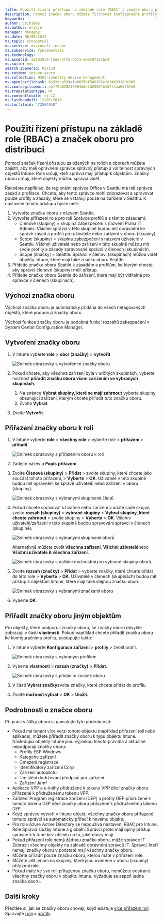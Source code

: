 ```yaml
---
title: Použití řízení přístupu na základě role (RBAC) a značek oboru pro distribuci v Intune | Microsoft Docs
description: Pomocí značek oboru můžete filtrovat konfigurační profily pro konkrétní role.
keywords: ''
author: ErikjeMS
ms.author: erikje
manager: dougeby
ms.date: 08/06/2019
ms.topic: conceptual
ms.service: microsoft-intune
ms.subservice: fundamentals
ms.technology: ''
ms.assetid: a21d3039-f2ed-4f43-b6fa-d00c071edbc4
ms.suite: ems
search.appverid: MET150
ms.custom: intune-azure
ms.collection: M365-identity-device-management
ms.openlocfilehash: 6b92dca399afeb035bf58d998efdd469318de389
ms.sourcegitcommit: ebf72b038219904d6e7d20024b107f4aa68f57e6
ms.translationtype: MT
ms.contentlocale: cs-CZ
ms.lasthandoff: 12/05/2019
ms.locfileid: "72504958"
---
```

# <a name="use-role-based-access-control-rbac-and-scope-tags-for-distributed-it"></a>Použití řízení přístupu na základě role (RBAC) a značek oboru pro distribuci

Pomocí značek řízení přístupu založených na rolích a oborech můžete zajistit, aby měli oprávnění správce správný přístup a viditelnost správných objektů Intune. Role určují, kteří správci mají přístup k objektům. Značky oboru určují, které objekty můžou správci vidět.

Řekněme například, že regionální správce Office v Seattlu má roli správce zásad a profilace. Chcete, aby tento správce mohl zobrazovat a spravovat pouze profily a zásady, které se vztahují pouze na zařízení v Seattlu. K nastavení tohoto přístupu byste měli:

1. Vytvořte značku oboru s názvem Seattle.
2. Vytvořte přiřazení role pro roli Správce profilů a s těmito zásadami: 
    - Členové (skupiny) = skupina zabezpečení s názvem Praha IT Admins. Všichni správci v této skupině budou mít oprávnění ke správě zásad a profilů pro uživatele nebo zařízení v oboru (skupiny).
    - Scope (skupiny) = skupina zabezpečení s názvem uživatelé v Seattlu. Všichni uživatelé nebo zařízení v této skupině můžou mít svoje profily a zásady spravované správci v členech (skupinách). 
    - Scope (značky) = Seattle. Správci v členovi (skupinách) můžou vidět objekty Intune, které mají také značku oboru Seattle.
3. Přidejte značku oboru Seattle k zásadám a profilům, ke kterým chcete, aby správci členové (skupiny) měli přístup.
4. Přidejte značku oboru Seattle do zařízení, která mají být viditelná pro správce v členech (skupinách). 

## <a name="default-scope-tag"></a>Výchozí značka oboru
Výchozí značka oboru je automaticky přidána do všech netagovaných objektů, které podporují značky oboru.

Výchozí funkce značky oboru je podobná funkci rozsahů zabezpečení v System Center Configuration Manager. 

## <a name="to-create-a-scope-tag"></a>Vytvoření značky oboru

1. V Intune vyberte **role** > **obor (značky)**  > **vytvořit**.

    ![Snímek obrazovky s vytvořením značky oboru](./media/scope-tags/create-scope-tag.png)

3. Pokud chcete, aby všechna zařízení byla v určitých skupinách, vyberte možnost **přiřadit značku oboru všem zařízením ve vybraných skupinách**.
    1. Na stránce **Vybrat skupiny, které se mají zahrnout** vyberte skupiny obsahující zařízení, kterým chcete přiřadit tuto značku oboru.
    2. Zvolte **Vybrat**.
4. Zvolte **Vytvořit**.

## <a name="to-assign-a-scope-tag-to-a-role"></a>Přiřazení značky oboru k roli

1. V Intune vyberte **role** > **všechny role** > vyberte role > **přiřazení** > **přiřadit**.

    ![Snímek obrazovky s přiřazením oboru k roli](./media/scope-tags/assign-scope-to-role.png)

2. Zadejte název a **Popis** **přiřazení** .
3. Zvolte **Členové (skupiny)**  > **Přidat** > zvolte skupiny, které chcete jako součást tohoto přiřazení, > **Vyberte** > **OK**. Uživatelé v této skupině budou mít oprávnění ke správě uživatelů nebo zařízení v oboru (skupiny).

    ![Snímek obrazovky s vybranými skupinami členů](./media/scope-tags/select-member-groups.png)

4. Pokud chcete spravovat uživatele nebo zařízení v určité sadě skupin, zvolte **rozsah (skupiny)**  > **vybrané skupiny** > **Vybrat skupiny, které chcete zahrnout** > zvolte skupiny > **Vyberte** > **OK**. Všichni uživatelé/zařízení v této skupině budou spravováni správci v členech (skupině).

    ![Snímek obrazovky s vybranými skupinami oborů](./media/scope-tags/select-scope-groups.png)

    Alternativně můžete zvolit **všechna zařízení**, **Všichni uživatelé**nebo **Všichni uživatelé & všechna zařízení**.

    ![Snímek obrazovky s dalšími možnostmi pro vybrané skupiny oborů.](./media/scope-tags/scope-group-other-options.png)
    
5. Zvolte **rozsah (značky)**  > **Přidat** > vyberte značky, které chcete přidat do této role > **Vyberte** > **OK**. Uživatelé v členech (skupinách) budou mít přístup k objektům Intune, které mají také stejnou značku oboru.

    ![Snímek obrazovky s vybranými značkami oboru](./media/scope-tags/select-scope-tags.png)

6. Vyberte **OK**. 

## <a name="assign-scope-tags-to-other-objects"></a>Přiřadit značky oboru jiným objektům

Pro objekty, které podporují značky oboru, se značky oboru obvykle zobrazují v části **vlastnosti**. Pokud například chcete přiřadit značku oboru ke konfiguračnímu profilu, postupujte takto:

1. V Intune vyberte **Konfigurace zařízení** > **profily** > zvolit profil.

    ![Snímek obrazovky s vybraným profilem](./media/scope-tags/choose-profile.png)

2. Vyberte **vlastnosti** > **rozsah (značky)**  > **Přidat**.

    ![Snímek obrazovky s přidáním značek oboru](./media/scope-tags/add-scope-tags.png)

3. V části **Vybrat značky**zvolte značky, které chcete přidat do profilu.
4. Zvolte **možnost vybrat** > **OK** > **Uložit**.


## <a name="scope-tag-details"></a>Podrobnosti o značce oboru
Při práci s štítky oboru si pamatujte tyto podrobnosti: 

- Pokud má tenant více verzí tohoto objektu (například přiřazení rolí nebo aplikace), můžete přiřadit značky oboru k typu objektu Intune.
  Následující objekty Intune jsou výjimkou tohoto pravidla a aktuálně nepodporují značky oboru:
    - Profily ESP Windows
    - Kategorie zařízení
    - Omezení registrace
    - Identifikátory zařízení Corp
    - Zařízení autopilotu
    - Umístění dodržování předpisů pro zařízení
    - Zařízení Jamf
- Aplikace VPP a e-knihy přidružené k tokenu VPP dědí značky oboru přiřazené k přidruženému tokenu VPP.
- Zařízení Program registrace zařízení (DEP) a profily DEP přidružené k tomuto tokenu DEP dědí značky oboru přiřazené k přidruženému tokenu DEP.
- Když správce vytvoří v Intune objekt, všechny značky oboru přiřazené tomuto správci se automaticky přiřadí k novému objektu.
- Pro role Azure Active Directory se nepoužívá nastavení RBAC pro Intune. Role Správci služby Intune a globální Správci proto mají úplný přístup správce k Intune bez ohledu na to, jaké obory mají.
- Pokud přiřazení role nemá žádnou značku oboru, může správce IT Zobrazit všechny objekty na základě oprávnění správců IT. Správci, kteří nemají značky oboru v podstatě mají všechny značky oboru.
- Můžete přiřadit pouze značku oboru, kterou máte v přiřazení role.
- Můžete cílit jenom na skupiny, které jsou uvedené v oboru (skupiny) přiřazení role.
- Pokud máte ke své roli přiřazenou značku oboru, nemůžete odstranit všechny značky oboru v objektu Intune. Vyžaduje se aspoň jedna značka oboru.

## <a name="next-steps"></a>Další kroky

Přečtěte si, jak se značky oboru chovají, když existuje [více přiřazení rolí](role-based-access-control.md#multiple-role-assignments).
Spravujte [role](role-based-access-control.md) a [profily](../configuration/device-profile-assign.md).
